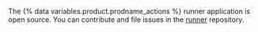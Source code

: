 The {% data variables.product.prodname_actions %} runner application is open source. You can contribute and file issues in the [runner](https://github.com/actions/runner) repository.
